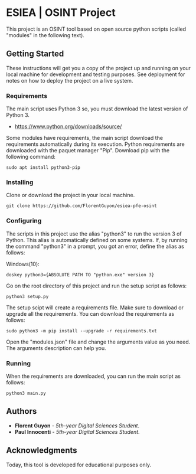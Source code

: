 # ESIEA | OSINT Project

This project is an OSINT tool based on open source python scripts (called "modules" in the following text).

## Getting Started

These instructions will get you a copy of the project up and running on your local machine for development and testing purposes. See deployment for notes on how to deploy the project on a live system.

### Requirements

The main script uses Python 3 so, you must download the latest version of Python 3.

* https://www.python.org/downloads/source/

Some modules have requirements, the main script download the requirements automatically during its execution.
Python requirements are downloaded with the paquet manager "Pip".
Download pip with the following command:
```
sudo apt install python3-pip
```

### Installing

Clone or download the project in your local machine.
```
git clone https://github.com/FlorentGuyon/esiea-pfe-osint
```

### Configuring

The scripts in this project use the alias "python3" to run the version 3 of Python. This alias is automatically defined on some systems.
If, by running the command "python3" in a prompt, you got an error, define the alias as follows:

Windows(10):
```
doskey python3={ABSOLUTE PATH TO "python.exe" version 3}
```  

Go on the root directory of this project and run the setup script as follows:
```
python3 setup.py
```

The setup scipt will create a requirements file. Make sure to download or upgrade all the requirements.
You can download the requirements as follows:
```
sudo python3 -m pip install --upgrade -r requirements.txt
```

Open the "modules.json" file and change the arguments value as you need. The arguments description can help you.

### Running

When the requirements are downloaded, you can run the main script as follows:
```
python3 main.py
```

## Authors

* **Florent Guyon** - *5th-year Digital Sciences Student*.
* **Paul Innocenti** - *5th-year Digital Sciences Student*.

## Acknowledgments

Today, this tool is developed for educational purposes only.
